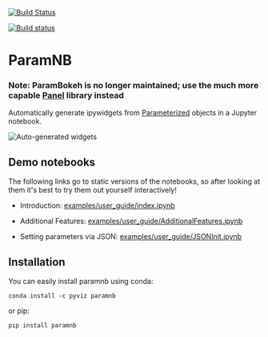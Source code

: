 [![Build Status](https://travis-ci.org/ioam/paramnb.svg?branch=master)](https://travis-ci.org/ioam/paramnb)

[![Build status](https://ci.appveyor.com/api/projects/status/oyx4q6tqj74ld5b9/branch/master?svg=true)](https://ci.appveyor.com/project/Ioam/paramnb/branch/master)


# ParamNB

### Note: ParamBokeh is no longer maintained; use the much more capable [Panel](https://github.com/pyviz/panel) library instead

Automatically generate ipywidgets from
[Parameterized](https://github.com/ioam/param) objects in a Jupyter
notebook.

![Auto-generated
 widgets](https://github.com/ioam/paramnb/blob/master/examples/user_guide/images/intro.gif)


## Demo notebooks

The following links go to static versions of the notebooks, so after
looking at them it's best to try them out yourself interactively!

  * Introduction: [examples/user_guide/index.ipynb](http://nbviewer.jupyter.org/urls/notebooks.anaconda.org/cball/ioam-paramnb-index/download?version=)

  * Additional Features: [examples/user_guide/AdditionalFeatures.ipynb](http://nbviewer.jupyter.org/urls/notebooks.anaconda.org/cball/ioam-paramnb-additionalfeatures/download?version=)

  * Setting parameters via JSON: [examples/user_guide/JSONInit.ipynb](http://nbviewer.jupyter.org/urls/notebooks.anaconda.org/cball/ioam-paramnb-jsoninit/download?version=)


## Installation

You can easily install paramnb using conda:

```
conda install -c pyviz paramnb
```

or pip:

```
pip install paramnb
```
